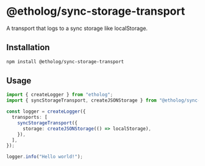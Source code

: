 # @etholog/sync-storage-transport

A transport that logs to a sync storage like localStorage.

## Installation

```bash
npm install @etholog/sync-storage-transport
```

## Usage

```typescript
import { createLogger } from "etholog";
import { syncStorageTransport, createJSONStorage } from "@etholog/sync-storage-transport";

const logger = createLogger({
  transports: [
    syncStorageTransport({
      storage: createJSONStorage(() => localStorage),
    }),
  ],
});

logger.info("Hello world!");
```
